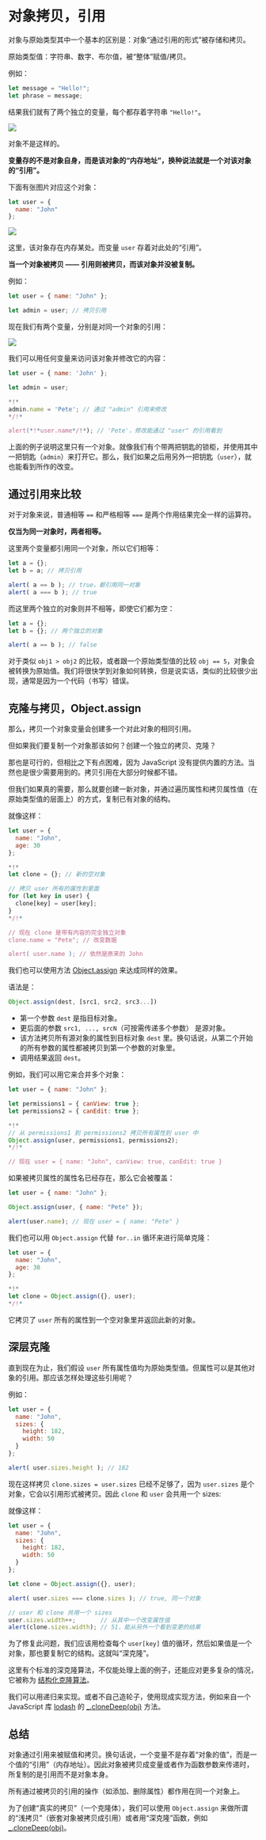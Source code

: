 # 对象拷贝，引用

对象与原始类型其中一个基本的区别是：对象“通过引用的形式”被存储和拷贝。

原始类型值：字符串、数字、布尔值，被“整体”赋值/拷贝。

例如：

```js
let message = "Hello!";
let phrase = message;
```

结果我们就有了两个独立的变量，每个都存着字符串 `"Hello!"`。

![](variable-copy-value.svg)

对象不是这样的。

**变量存的不是对象自身，而是该对象的“内存地址”，换种说法就是一个对该对象的“引用”。**

下面有张图片对应这个对象：

```js
let user = {
  name: "John"
};
```

![](variable-contains-reference.svg)

这里，该对象存在内存某处。而变量 `user` 存着对此处的“引用”。

**当一个对象被拷贝 —— 引用则被拷贝，而该对象并没被复制。**

例如：

```js no-beautify
let user = { name: "John" };

let admin = user; // 拷贝引用
```

现在我们有两个变量，分别是对同一个对象的引用：

![](variable-copy-reference.svg)

我们可以用任何变量来访问该对象并修改它的内容：

```js run
let user = { name: 'John' };

let admin = user;

*!*
admin.name = 'Pete'; // 通过 "admin" 引用来修改
*/!*

alert(*!*user.name*/!*); // 'Pete'，修改能通过 "user" 的引用看到
```

上面的例子说明这里只有一个对象。就像我们有个带两把钥匙的锁柜，并使用其中一把钥匙（`admin`）来打开它。那么，我们如果之后用另外一把钥匙（`user`），就也能看到所作的改变。

## 通过引用来比较

对于对象来说，普通相等 `==` 和严格相等 `===` 是两个作用结果完全一样的运算符。

**仅当为同一对象时，两者相等。**

这里两个变量都引用同一个对象，所以它们相等：

```js run
let a = {};
let b = a; // 拷贝引用

alert( a == b ); // true，都引用同一对象
alert( a === b ); // true
```

而这里两个独立的对象则并不相等，即使它们都为空：

```js run
let a = {};
let b = {}; // 两个独立的对象

alert( a == b ); // false
```

对于类似 `obj1 > obj2` 的比较，或者跟一个原始类型值的比较 `obj == 5`，对象会被转换为原始值。我们将很快学到对象如何转换，但是说实话，类似的比较很少出现，通常是因为一个代码（书写）错误。

## 克隆与拷贝，Object.assign

那么，拷贝一个对象变量会创建多一个对此对象的相同引用。

但如果我们要复制一个对象那该如何？创建一个独立的拷贝、克隆？

那也是可行的，但相比之下有点困难，因为 JavaScript 没有提供内置的方法。当然也是很少需要用到的。拷贝引用在大部分时候都不错。

但我们如果真的需要，那么就要创建一新对象，并通过遍历属性和拷贝属性值（在原始类型值的层面上）的方式，复制已有对象的结构。

就像这样：

```js run
let user = {
  name: "John",
  age: 30
};

*!*
let clone = {}; // 新的空对象

// 拷贝 user 所有的属性到里面
for (let key in user) {
  clone[key] = user[key];
}
*/!*

// 现在 clone 是带有内容的完全独立对象
clone.name = "Pete"; // 改变数据

alert( user.name ); // 依然是原来的 John
```

我们也可以使用方法 [Object.assign](mdn:js/Object/assign) 来达成同样的效果。

语法是：

```js
Object.assign(dest, [src1, src2, src3...])
```

- 第一个参数 `dest` 是指目标对象。
- 更后面的参数 `src1, ..., srcN`（可按需传递多个参数） 是源对象。
- 该方法拷贝所有源对象的属性到目标对象 `dest` 里。换句话说，从第二个开始的所有参数的属性都被拷贝到第一个参数的对象里。
- 调用结果返回 `dest`。

例如，我们可以用它来合并多个对象：
```js
let user = { name: "John" };

let permissions1 = { canView: true };
let permissions2 = { canEdit: true };

*!*
// 从 permissions1 到 permissions2 拷贝所有属性到 user 中
Object.assign(user, permissions1, permissions2);
*/!*

// 现在 user = { name: "John", canView: true, canEdit: true }
```

如果被拷贝属性的属性名已经存在，那么它会被覆盖：

```js run
let user = { name: "John" };

Object.assign(user, { name: "Pete" });

alert(user.name); // 现在 user = { name: "Pete" }
```

我们也可以用 `Object.assign` 代替 `for..in` 循环来进行简单克隆：

```js
let user = {
  name: "John",
  age: 30
};

*!*
let clone = Object.assign({}, user);
*/!*
```

它拷贝了 `user` 所有的属性到一个空对象里并返回此新的对象。

## 深层克隆

直到现在为止，我们假设 `user` 所有属性值均为原始类型值。但属性可以是其他对象的引用。那应该怎样处理这些引用呢？

例如：
```js run
let user = {
  name: "John",
  sizes: {
    height: 182,
    width: 50
  }
};

alert( user.sizes.height ); // 182
```

现在这样拷贝 `clone.sizes = user.sizes` 已经不足够了，因为 `user.sizes` 是个对象，它会以引用形式被拷贝。因此 `clone` 和 `user` 会共用一个 sizes:

就像这样：

```js run
let user = {
  name: "John",
  sizes: {
    height: 182,
    width: 50
  }
};

let clone = Object.assign({}, user);

alert( user.sizes === clone.sizes ); // true, 同一个对象

// user 和 clone 共用一个 sizes
user.sizes.width++;       // 从其中一个改变属性值
alert(clone.sizes.width); // 51，能从另外一个看到变更的结果
```

为了修复此问题，我们应该用检查每个 `user[key]` 值的循环，然后如果值是一个对象，那也要复制它的结构。这就叫“深克隆”。

这里有个标准的深克隆算法，不仅能处理上面的例子，还能应对更多复杂的情况，它被称为 [结构化克隆算法](https://html.spec.whatwg.org/multipage/structured-data.html#safe-passing-of-structured-data)。

我们可以用递归来实现。或者不自己造轮子，使用现成实现方法，例如来自一个 JavaScript 库 [lodash](https://lodash.com) 的 [_.cloneDeep(obj)](https://lodash.com/docs#cloneDeep) 方法。

## 总结

对象通过引用来被赋值和拷贝。换句话说，一个变量不是存着“对象的值”，而是一个值的“引用”（内存地址）。因此对象被拷贝成变量或者作为函数参数来传递时，所复制的是引用而不是对象本身。

所有通过被拷贝的引用的操作（如添加、删除属性）都作用在同一个对象上。

为了创建“真实的拷贝”（一个克隆体），我们可以使用 `Object.assign` 来做所谓的“浅拷贝”（嵌套对象被拷贝成引用）或者用“深克隆”函数，例如 [_.cloneDeep(obj)](https://lodash.com/docs#cloneDeep)。

